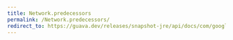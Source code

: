 ```yaml
---
title: Network.predecessors
permalink: /Network.predecessors/
redirect_to: https://guava.dev/releases/snapshot-jre/api/docs/com/google/common/graph/Network.html#predecessors-N-
---
```

